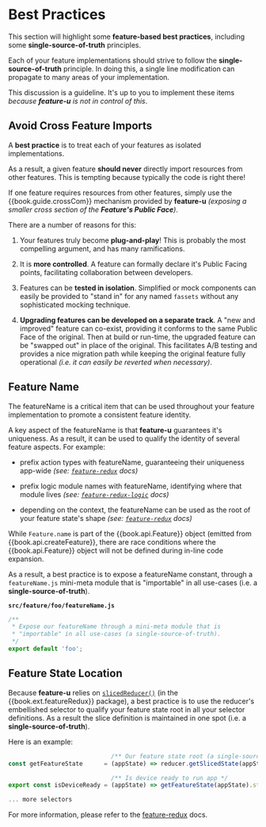 # Best Practices

This section will highlight some **feature-based best practices**,
including some **single-source-of-truth** principles.

Each of your feature implementations should strive to follow the
**single-source-of-truth** principle.  In doing this, a single line
modification can propagate to many areas of your implementation.

This discussion is a guideline.  It's up to you to implement these
items _because **feature-u** is not in control of this_.


## Avoid Cross Feature Imports

A **best practice** is to treat each of your features as isolated
implementations.

As a result, a given feature **should never** directly import
resources from other features.  This is tempting because typically the
code is right there!

If one feature requires resources from other features, simply use the
{{book.guide.crossCom}} mechanism provided by **feature-u** _(exposing
a smaller cross section of the **Feature's Public Face**)_.

There are a number of reasons for this:

1. Your features truly become **plug-and-play**!  This is probably
   the most compelling argument, and has many ramifications.

2. It is **more controlled**.  A feature can formally declare it's
   Public Facing points, facilitating collaboration between
   developers.

3. Features can be **tested in isolation**. Simplified or mock
   components can easily be provided to "stand in" for any named `fassets`
   without any sophisticated mocking technique.

4. **Upgrading features can be developed on a separate track**.  A
   "new and improved" feature can co-exist, providing it conforms to
   the same Public Face of the original.  Then at build or
   run-time, the upgraded feature can be "swapped out" in place of the
   original.  This facilitates A/B testing and provides a nice
   migration path while keeping the original feature fully operational
   _(i.e. it can easily be reverted when necessary)_.

## Feature Name

The featureName is a critical item that can be used throughout your
feature implementation to promote a consistent feature identity.

A key aspect of the featureName is that **feature-u** guarantees it's
uniqueness.  As a result, it can be used to qualify the identity of
several feature aspects.  For example:

- prefix action types with featureName, guaranteeing their uniqueness app-wide
  _(see: [`feature-redux`](https://github.com/KevinAst/feature-redux#action-uniqueness-single-source-of-truth) docs)_

- prefix logic module names with featureName, identifying where that module lives
  _(see: [`feature-redux-logic`](https://github.com/KevinAst/feature-redux-logic#single-source-of-truth) docs)_

- depending on the context, the featureName can be used as the root of your feature state's shape
  _(see: [`feature-redux`](https://github.com/KevinAst/feature-redux#state-root-single-source-of-truth) docs)_

While `Feature.name` is part of the {{book.api.Feature}} object
(emitted from {{book.api.createFeature}}, there are race conditions
where the {{book.api.Feature}} object will not be defined during
in-line code expansion.

As a result, a best practice is to expose a featureName constant,
through a `featureName.js` mini-meta module that is "importable" in
all use-cases (i.e. a **single-source-of-truth**).

**`src/feature/foo/featureName.js`**
```js
/**
 * Expose our featureName through a mini-meta module that is
 * "importable" in all use-cases (a single-source-of-truth).
 */
export default 'foo';
```

## Feature State Location

Because **feature-u** relies on
[`slicedReducer()`](https://github.com/KevinAst/feature-redux#slicedreducer)
(in the {{book.ext.featureRedux}} package), a best practice is to use
the reducer's embellished selector to qualify your feature state root
in all your selector definitions.  As a result the slice definition is
maintained in one spot (i.e. a **single-source-of-truth**).

Here is an example: 

```js
                             /** Our feature state root (a single-source-of-truth) */
const getFeatureState      = (appState) => reducer.getSlicedState(appState);

                             /** Is device ready to run app */
export const isDeviceReady = (appState) => getFeatureState(appState).status === 'READY';

... more selectors
```

For more information, please refer to the
[feature-redux](https://github.com/KevinAst/feature-redux#feature-state-location-single-source-of-truth)
docs.
